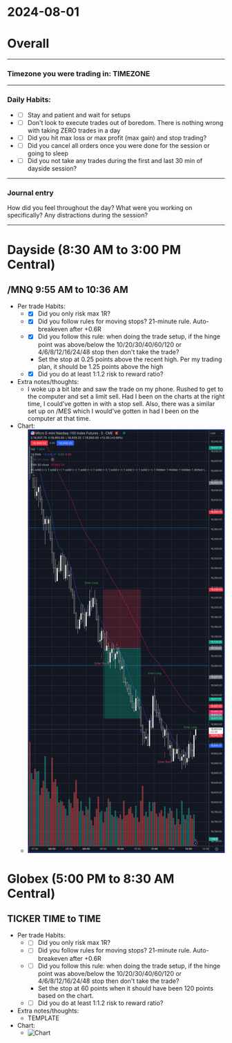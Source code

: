 # 2024-08-01

# Overall
_____
### Timezone you were trading in: TIMEZONE
_____
### Daily Habits:
- - [ ] Stay and patient and wait for setups
- - [ ] Don't look to execute trades out of boredom. There is nothing wrong with taking ZERO trades in a day
- - [ ] Did you hit max loss or max profit (max gain) and stop trading?
- - [ ] Did you cancel all orders once you were done for the session or going to sleep
- - [ ] Did you not take any trades during the first and last 30 min of dayside session?
_____ 

### Journal entry
How did you feel throughout the day? What were you working on specifically? Any distractions during the session?
_____

# Dayside (8:30 AM to 3:00 PM Central)
## /MNQ 9:55 AM to 10:36 AM
- Per trade Habits:
  - - [x] Did you only risk max 1R?
  - - [x] Did you follow rules for moving stops? 21-minute rule. Auto-breakeven after +0.6R
  - - [x] Did you follow this rule: when doing the trade setup, if the hinge point was above/below the 10/20/30/40/60/120 or 4/6/8/12/16/24/48 stop then don't take the trade?
    - Set the stop at 0.25 points above the recent high. Per my trading plan, it should be 1.25 points above the high
  - - [x] Did you do at least 1:1.2 risk to reward ratio?  
- Extra notes/thoughts:
  - I woke up a bit late and saw the trade on my phone. Rushed to get to the computer and set a limit sell. Had I been on the charts at the right time, I could've gotten in with a stop sell. Also, there was a similar set up on /MES which I would've gotten in had I been on the computer at that time.
- Chart:
  - ![Chart](charts/Screen%20Shot%202024-08-01%20at%2012.12.22.png?raw=true)


# Globex (5:00 PM to 8:30 AM Central)
## TICKER TIME to TIME
- Per trade Habits:
  - - [ ] Did you only risk max 1R?
  - - [ ] Did you follow rules for moving stops? 21-minute rule. Auto-breakeven after +0.6R
  - - [ ] Did you follow this rule: when doing the trade setup, if the hinge point was above/below the 10/20/30/40/60/120 or 4/6/8/12/16/24/48 stop then don't take the trade?
    - Set the stop at 60 points when it should have been 120 points based on the chart.
  - - [ ] Did you do at least 1:1.2 risk to reward ratio?
- Extra notes/thoughts:
  - TEMPLATE
- Chart:
  - ![Chart](charts/Screen%20Shot%202024-06-31%20at%2018.49.19.png?raw=true)
